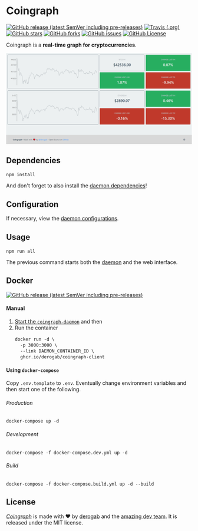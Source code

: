 # Coingraph

[![GitHub release (latest SemVer including pre-releases)](https://img.shields.io/github/v/release/derogab/coingraph?include_prereleases&style=flat-square)](https://github.com/derogab/coingraph/releases)
[![Travis (.org)](https://img.shields.io/travis/derogab/coingraph?style=flat-square)](https://travis-ci.com/derogab/coingraph/)
[![GitHub stars](https://img.shields.io/github/stars/derogab/coingraph?style=flat-square)](https://github.com/derogab/coingraph/stargazers)
[![GitHub forks](https://img.shields.io/github/forks/derogab/coingraph?style=flat-square)](https://github.com/derogab/coingraph/network)
[![GitHub issues](https://img.shields.io/github/issues/derogab/coingraph?style=flat-square)](https://github.com/derogab/coingraph/issues)
[![GitHub License](https://img.shields.io/github/license/derogab/coingraph?style=flat-square)](https://github.com/derogab/coingraph/blob/master/LICENSE)

Coingraph is a **real-time graph for cryptocurrencies**.

![](./assets/header.png)

## Dependencies
```shell
npm install
```
And don't forget to also install the [daemon dependencies](./daemon/README.md#dependencies)!

## Configuration
If necessary, view the [daemon configurations](./daemon/README.md#configuration).

## Usage
```shell
npm run all
```
The previous command starts both the [daemon](./daemon) and the web interface.

## Docker

[![GitHub release (latest SemVer including pre-releases)](https://img.shields.io/github/v/release/derogab/coingraph?include_prereleases&style=flat-square)](https://github.com/derogab/coingraph/releases)

#### Manual
1. [Start the `coingraph-daemon`](./daemon/README.md#start-container) and then
2. Run the container
    ```shell
    docker run -d \
      -p 3000:3000 \
      --link DAEMON_CONTAINER_ID \
      ghcr.io/derogab/coingraph-client
    ```

#### Using `docker-compose` 
Copy `.env.template` to `.env`. Eventually change environment variables and then start one of the following.
###### Production 
```shell
docker-compose up -d
```
###### Development
```shell
docker-compose -f docker-compose.dev.yml up -d 
```
###### Build 
```shell
docker-compose -f docker-compose.build.yml up -d --build
```

## License
[_Coingraph_](https://github.com/derogab/coingraph) is made with ♥  by [derogab](https://github.com/derogab) and the [amazing dev team](https://github.com/derogab/coingraph/graphs/contributors). It is released under the MIT license.
